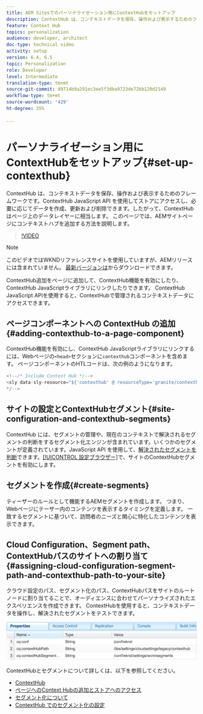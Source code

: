 ```yaml
---
title: AEM Sitesでのパーソナライゼーション用にContextHubをセットアップ
description: ContextHub は、コンテキストデータを保存、操作および表示するためのフレームワークです。ContextHub JavaScript API を使用してストアにアクセスし、必要に応じてデータを作成、更新および削除できます。したがって、ContextHub はページ上のデータレイヤーに相当します。 このページでは、AEMサイトページにコンテキストハブを追加する方法を説明します。
feature: Context Hub
topics: personalization
audience: developer, architect
doc-type: technical video
activity: setup
version: 6.4, 6.5
topic: Personalization
role: Developer
level: Intermediate
translation-type: tm+mt
source-git-commit: d9714b9a291ec3ee5f3dba9723de72bb120d2149
workflow-type: tm+mt
source-wordcount: '429'
ht-degree: 35%

---
```



# パーソナライゼーション用にContextHubをセットアップ{#set-up-contexthub}

ContextHub は、コンテキストデータを保存、操作および表示するためのフレームワークです。ContextHub JavaScript API を使用してストアにアクセスし、必要に応じてデータを作成、更新および削除できます。したがって、ContextHub はページ上のデータレイヤーに相当します。 このページでは、AEMサイトページにコンテキストハブを追加する方法を説明します。

>[!VIDEO](https://video.tv.adobe.com/v/23765/?quality=9&learn=on)

>[!NOTE]
>
>このビデオではWKNDリファレンスサイトを使用していますが、AEMリリースには含まれていません。 [最新バージョンは](https://github.com/adobe/aem-guides-wknd/releases)からダウンロードできます。

ContextHub追加をページに追加して、ContextHub機能を有効にしたり、ContextHub JavaScriptライブラリにリンクしたりできます。 ContextHub JavaScript APIを使用すると、ContextHubで管理されるコンテキストデータにアクセスできます。

## ページコンポーネントへの ContextHub の追加 {#adding-contexthub-to-a-page-component}

ContextHub機能を有効にし、ContextHub JavaScriptライブラリにリンクするには、Webページの`<head>`セクションに`contexthub`コンポーネントを含めます。 ページコンポーネントのHTLコードは、次の例のようになります。

```java
<!--/* Include Context Hub */-->
<sly data-sly-resource="${'contexthub' @ resourceType='granite/contexthub/components/contexthub'}"/>
*/-->
```

## サイトの設定とContextHubセグメント{#site-configuration-and-contexthub-segments}

ContextHub には、セグメントの管理や、現在のコンテキストで解決されるセグメントの判断をするセグメント化エンジンが含まれています。いくつかのセグメントが定義されています。JavaScript API を使用して、[解決されたセグメントを判断](https://helpx.adobe.com/experience-manager/6-5/sites/developing/using/ch-adding.html#DeterminingResolvedContextHubSegments)できます。[[!UICONTROL 設定ブラウザー]](https://docs.adobe.com/content/help/ja-JP/experience-manager-cloud-service/implementing/developing/configurations.html)で、サイトのContextHubセグメントを有効にします。

## セグメントを作成{#create-segments}

ティーザーのルールとして機能するAEMセグメントを作成します。 つまり、Webページにテーザー内のコンテンツを表示するタイミングを定義します。 一致するセグメントに基づいて、訪問者のニーズと関心に特化したコンテンツを表示できます。

## Cloud Configuration、Segment path、ContextHubパスのサイトへの割り当て{#assigning-cloud-configuration-segment-path-and-contexthub-path-to-your-site}

クラウド設定のパス、セグメント化のパス、ContextHubパスをサイトのルートノードに割り当てることで、オーディエンスに合わせてパーソナライズされたエクスペリエンスを作成できます。 ContextHubを使用すると、コンテキストデータを操作し、解決されたセグメントをテストできます。

![CRXDE Lite](assets/crx-de-properties.png)

ContextHubとセグメントについて詳しくは、以下を参照してください。

* [ContextHub](https://helpx.adobe.com/experience-manager/6-5/sites/developing/using/contexthub.html)
* [ページへのContext Hubの追加とストアへのアクセス](https://helpx.adobe.com/experience-manager/6-5/sites/developing/using/ch-adding.html)
* [セグメント化について](https://helpx.adobe.com/experience-manager/6-5/sites/classic-ui-authoring/using/classic-personalization-campaigns-segmentation.html)
* [ContextHub でのセグメント化の設定](https://helpx.adobe.com/experience-manager/6-5/sites/administering/using/segmentation.html)

